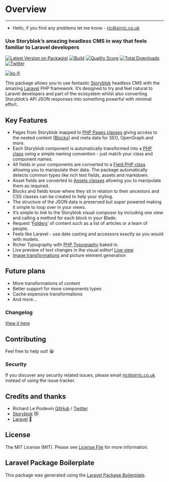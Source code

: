 # Overview

---

- Hello, if you find any problems let me know - <a href="mailto:ric@sirric.co.uk?subject=Laravel Storyblok">ric@sirric.co.uk</a>

### Use Storyblok’s amazing headless CMS in way that feels familiar to Laravel developers

[![Latest Version on Packagist](https://img.shields.io/packagist/v/riclep/laravel-storyblok.svg?style=flat-square)](https://packagist.org/packages/riclep/laravel-storyblok)
[![Build](https://img.shields.io/scrutinizer/build/g/riclep/laravel-storyblok?style=flat-square)](https://scrutinizer-ci.com/g/riclep/laravel-storyblok)
[![Quality Score](https://img.shields.io/scrutinizer/g/riclep/laravel-storyblok.svg?style=flat-square)](https://scrutinizer-ci.com/g/riclep/laravel-storyblok)
[![Total Downloads](https://img.shields.io/packagist/dt/riclep/laravel-storyblok.svg?style=flat-square)](https://packagist.org/packages/riclep/laravel-storyblok)
[![Twitter](https://img.shields.io/twitter/follow/riclep.svg?style=social&label=Follow)](https://twitter.com/intent/follow?screen_name=riclep)


[![ko-fi](https://ko-fi.com/img/githubbutton_sm.svg)](https://ko-fi.com/M4M2C42W6)

This package allows you to use fantastic [Storyblok](https://www.storyblok.com/) headless CMS with the amazing [Laravel](https://laravel.com/) PHP framework. It’s designed to try and feel natural to Laravel developers and part of the ecosystem whilst also converting Storyblok’s API JSON responses into something powerful with minimal effort.

## Key Features

- Pages from Storyblok mapped to [PHP Pages classes](/{{route}}/{{version}}/pages) giving access to the nested content ([Blocks](/{{route}}/{{version}}/blocks)) and meta data for SEO, OpenGraph and more.
- Each Storyblok component is automatically transformed into a [PHP class](/{{route}}/{{version}}/blocks) using a simple naming convention - just match your class and component names.
- All fields in your components are converted to a [Field PHP class](/{{route}}/{{version}}/fields) allowing you to manipulate their data. The package automatically detects common types like rich text fields, assets and markdown.
- Asset fields are converted to [Assets classes](/{{route}}/{{version}}/assets) allowing you to manipulate them as required.
- Blocks and fields know where they sit in relation to their ancestors and CSS classes can be created to help your styling.
- The structure of the JSON data is preserved but super powered making it simple to loop over in your views.
- It’s simple to link to the Storyblok visual composer by including one view and calling a method for each block in your Blade.
- Request ‘[Folders](/{{route}}/{{version}}/folders)’ of content such as a list of articles or a team of people.
- Feels like Laravel - use date casting and accessors exactly as you would with models.
- Richer Typography with [PHP Typography](https://github.com/mundschenk-at/php-typography) baked in.
- Live preview of text changes in the visual editor! [Live view](/{{route}}/{{version}}/linking-the-visual-editor#live-preview)
- [Image transformations](/{{route}}/{{version}}/images) and picture element generation


## Future plans

- More transformations of content
- Better support for more components types
- Cache expensive transformations
- And more…

### Changelog

[View it here](https://github.com/RicLeP/laravel-storyblok/blob/master/CHANGELOG.md)

## Contributing

Feel free to help out! 😀

### Security

If you discover any security related issues, please email <a href="mailto:ric@sirric.co.uk?subject=Laravel Storyblok">ric@sirric.co.uk</a> instead of using the issue tracker.

## Credits and thanks

- Richard Le Poidevin [GitHub](https://github.com/riclep) / [Twitter](https://twitter.com/riclep)
- [Storyblok](https://www.storyblok.com/) 😻
- [Laravel](https://laravel.com/) 🥰

## License

The MIT License (MIT). Please see [License File](LICENSE.md) for more information.

## Laravel Package Boilerplate

This package was generated using the [Laravel Package Boilerplate](https://laravelpackageboilerplate.com).